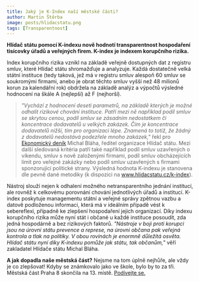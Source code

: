 ```yaml
---
title: Jaký je K-Index naší městské části?
author: Martin Štěrba
image: posts/hlidacstatu.png
tags: [Transparentnost]
---
```


**Hlídač státu pomocí K-indexu nově hodnotí transparentnost hospodaření tisícovky úřadů a veřejných firem. K-index je indexem korupčního rizika.**

Index korupčního rizika vznikl na základě veřejně dostupných dat z registru smluv, které Hlídač státu shromažďuje a analyzuje. Každá dostatečně velká státní instituce (tedy taková, jež má v registru smluv alespoň 60 smluv se soukromými firmami, anebo je obrat těchto smluv vyšší než 48 milionů korun za kalendářní rok) obdržela na základě analýz a výpočtů výsledné hodnocení na škále A (nejlepší) až F (nejhorší).

> *"Vychází z hodnocení deseti parametrů, na základě kterých je možné odhalit rizikové chování instituce. Patří mezi ně například podíl smluv se skrytou cenou, podíl smluv se zásadním nedostatkem či koncentrace dodavatelů u velkých zakázek. Čím je koncentrace dodavatelů nižší, tím pro organizaci lépe. Znamená to totiž, že žádný z dodavatelů nedostává podezřele mnoho zakázek,"* řekl pro [Ekonomický deník](https://ekonomickydenik.cz/hlidac-statu-pomoci-k-indexu-hodnoti-transparentnost-hospodareni-tisicovky-uradu-verejnych-firem/) Michal Bláha, ředitel organizace Hlídač státu. Mezi další sledovaná kritéria patří také například podíl smluv uzavřených o víkendu, smluv s nově založenými firmami, podíl smluv obcházejících limit pro veřejné zakázky nebo podíl smluv uzavřených s firmami sponzorující politické strany. Výsledná hodnota K-indexu je stanovena dle pevně dané metodiky (k dispozici na www.hlidacstatu.cz/k-index).

Nástroj slouží nejen k odhalení možného netransparentního jednání institucí, ale rovněž k celkovému porovnání chování jednotlivých úřadů a institucí. K-index poskytuje managementu státní a veřejné správy zpětnou vazbu a datově podloženou informaci, která má v ideálním případě vést k sebereflexi, případně ke zlepšení hospodaření jejich organizací. Díky indexu korupčního rizika může nyní stát i občané u každé instituce posoudit, zda jedná hospodárně a bez rizikových faktorů. *"Nástroje v boji proti korupci jsou na úrovni státu prevence a represe, na úrovni občana pak veřejná kontrola a tlak na politiky. V obou rovinách je enormně důležitá osvěta. Hlídač státu nyní díky K-indexu pomůže jak státu, tak občanům,”* věří zakladatel Hlídače státu Michal Bláha.

**A jak dopadla naše městská část?** Nejsme na tom úplně nejhůře, ale vždy je co zlepšovat! Kdyby se známkovalo jako ve škole, bylo by to za tři. Městská část Praha 8 skončila na 13. místě. [Podívejte se.](https://www.hlidacstatu.cz/kindex/zebricek/Mestske_casti_Prahy)
